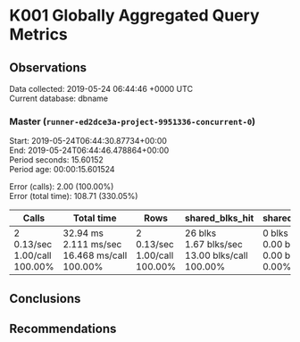 # K001 Globally Aggregated Query Metrics

## Observations ##
Data collected: 2019-05-24 06:44:46 +0000 UTC  
Current database: dbname  



### Master (`runner-ed2dce3a-project-9951336-concurrent-0`) ###
Start: 2019-05-24T06:44:30.87734+00:00  
End: 2019-05-24T06:44:46.478864+00:00  
Period seconds: 15.60152  
Period age: 00:00:15.601524  

Error (calls): 2.00 (100.00%)  
Error (total time): 108.71 (330.05%)

| Calls | Total&nbsp;time | Rows | shared_blks_hit | shared_blks_read | shared_blks_dirtied | shared_blks_written | blk_read_time | blk_write_time | kcache_reads | kcache_writes | kcache_user_time_ms | kcache_system_time |
|-------|------------|------|-----------------|------------------|---------------------|---------------------|---------------|----------------|--------------|---------------|---------------------|--------------------|
|2<br/>0.13/sec<br/>1.00/call<br/>100.00% |32.94&nbsp;ms<br/>2.111&nbsp;ms/sec<br/>16.468&nbsp;ms/call<br/>100.00% |2<br/>0.13/sec<br/>1.00/call<br/>100.00% |26&nbsp;blks<br/>1.67&nbsp;blks/sec<br/>13.00&nbsp;blks/call<br/>100.00% |0&nbsp;blks<br/>0.00&nbsp;blks/sec<br/>0.00&nbsp;blks/call<br/>0.00% |0&nbsp;blks<br/>0.00&nbsp;blks/sec<br/>0.00&nbsp;blks/call<br/>0.00% |0&nbsp;blks<br/>0.00&nbsp;blks/sec<br/>0.00&nbsp;blks/call<br/>0.00% |0.00&nbsp;ms<br/>0.000&nbsp;ms/sec<br/>0.000&nbsp;ms/call<br/>0.00% |0.00&nbsp;ms<br/>0.000&nbsp;ms/sec<br/>0.000&nbsp;ms/call<br/>0.00% |0.00&nbsp;bytes<br/>0.00&nbsp;bytes/sec<br/>0.00&nbsp;bytes/call<br/>0.00% |0.00&nbsp;bytes<br/>0.00&nbsp;bytes/sec<br/>0.00&nbsp;bytes/call<br/>0.00% |0.00&nbsp;ms<br/>0.000&nbsp;ms/sec<br/>0.000&nbsp;ms/call<br/>0.00% |0.00&nbsp;ms<br/>0.000&nbsp;ms/sec<br/>0.000&nbsp;ms/call<br/>0.00%|





## Conclusions ##


## Recommendations ##

